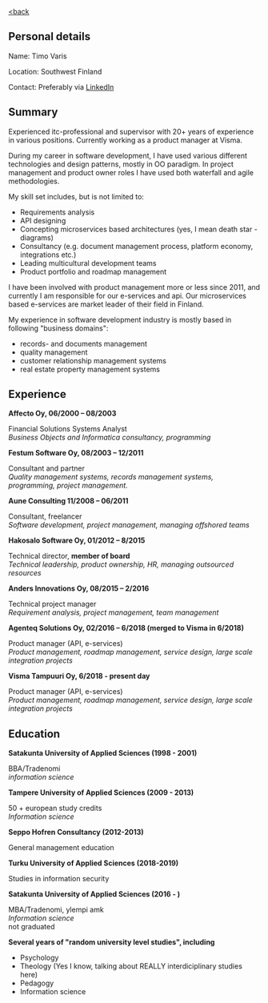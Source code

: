 <!--
layout: page
title: "CV"
permalink: /cv/
-->

[<back](https://varisparvi.net)

## Personal details

Name: Timo Varis

Location: Southwest Finland

Contact: Preferably via [LinkedIn](https://www.linkedin.com/in/timov/)

## Summary

Experienced itc-professional and supervisor with 20+ years of experience in various positions. Currently working as a product manager at Visma. 

During my career in software development, I have used various different technologies and design patterns, mostly in OO paradigm. In project management and product owner roles I have used both waterfall and agile methodologies. 

My skill set includes, but is not limited to:
- Requirements analysis
- API designing
- Concepting microservices based architectures (yes, I mean death star -diagrams)
- Consultancy (e.g. document management process, platform economy, integrations etc.)
- Leading multicultural development teams
- Product portfolio and roadmap management

I have been involved with product management more or less since 2011, and currently I am responsible for our e-services and api. Our microservices based e-services are market leader of their field in Finland.

My experience in software development industry is mostly based in following "business domains":
- records- and documents management
- quality management
- customer relationship management systems
- real estate property management systems

## Experience

**Affecto Oy, 06/2000 – 08/2003**

Financial Solutions Systems Analyst   
*Business Objects and Informatica consultancy, programming*

**Festum Software Oy, 08/2003 – 12/2011**

Consultant and partner   
*Quality management systems, records management systems, programming, project
management.*

**Aune Consulting 11/2008 – 06/2011**

Consultant, freelancer   
*Software development, project management, managing offshored teams*

**Hakosalo Software Oy, 01/2012 – 8/2015**

Technical director, **member of board**   
*Technical leadership, product ownership, HR, managing outsourced resources*

**Anders Innovations Oy, 08/2015 – 2/2016**

Technical project manager   
*Requirement analysis, project management, team management*

**Agenteq Solutions Oy, 02/2016 – 6/2018 (merged to Visma in 6/2018)**

Product manager (API, e-services)   
*Product management, roadmap management, service design, large scale integration projects*

**Visma Tampuuri Oy, 6/2018 - present day**

Product manager (API, e-services)   
*Product management, roadmap management, service design, large scale integration projects*

## Education

**Satakunta University of Applied Sciences (1998 - 2001)**

BBA/Tradenomi   
*information science*

**Tampere University of Applied Sciences (2009 - 2013)**

50 + european study credits  
*Information science*   

**Seppo Hofren Consultancy (2012-2013)**

General management education

**Turku University of Applied Sciences (2018-2019)**

Studies in information security

**Satakunta University of Applied Sciences (2016 - )**

MBA/Tradenomi, ylempi amk   
*Information science*   
not graduated

**Several years of "random university level studies", including**

- Psychology
- Theology (Yes I know, talking about REALLY interdiciplinary studies here)
- Pedagogy
- Information science
